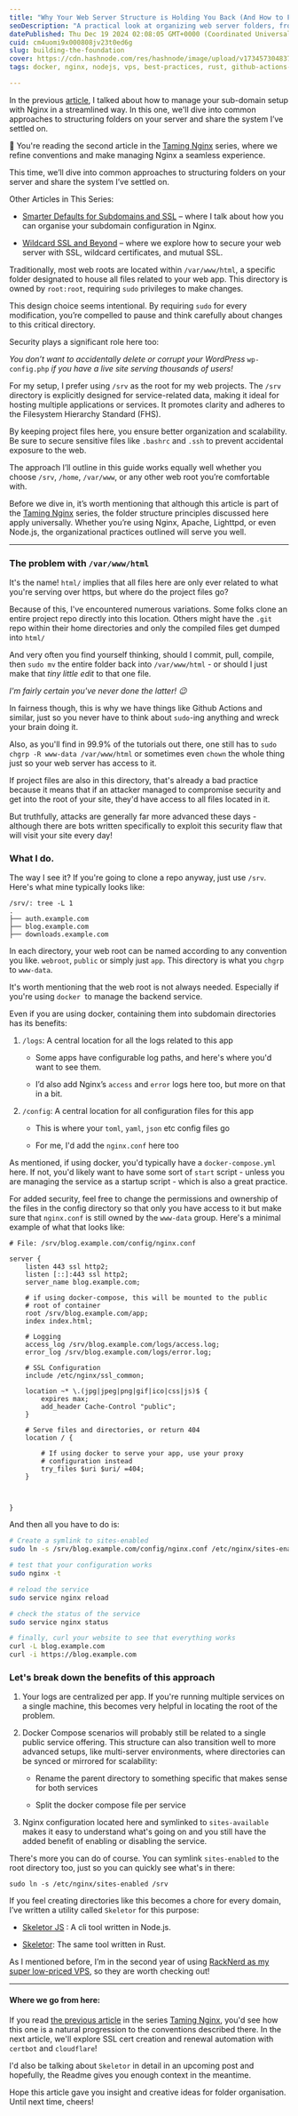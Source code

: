```yaml
---
title: "Why Your Web Server Structure is Holding You Back (And How to Fix It)"
seoDescription: "A practical look at organizing web server folders, from `/srv` structures to centralizing logs and configs designed for scalability and security."
datePublished: Thu Dec 19 2024 02:08:05 GMT+0000 (Coordinated Universal Time)
cuid: cm4uomi9x000808jv23t0ed6g
slug: building-the-foundation
cover: https://cdn.hashnode.com/res/hashnode/image/upload/v1734573048379/0b5369da-7e26-4067-9b20-3994734d1418.webp
tags: docker, nginx, nodejs, vps, best-practices, rust, github-actions-1

---
```


In the previous [article](https://geekist.co/smarter-defaults-for-subdomains-and-ssl), I talked about how to manage your sub-domain setup with Nginx in a streamlined way. In this one, we'll dive into common approaches to structuring folders on your server and share the system I’ve settled on.

🔹 You're reading the second article in the [Taming Nginx](https://geekist.co/series/taming-nginx) series, where we refine conventions and make managing Nginx a seamless experience.

This time, we’ll dive into common approaches to structuring folders on your server and share the system I’ve settled on.

Other Articles in This Series:

* [Smarter Defaults for Subdomains and SSL](https://geekist.co/smarter-defaults-for-subdomains-and-ssl) – where I talk about how you can organise your subdomain configuration in Nginx.
    
* [Wildcard SSL and Beyond](https://geekist.co/wildcard-ssl-and-beyond) – where we explore how to secure your web server with SSL, wildcard certificates, and mutual SSL.
    

Traditionally, most web roots are located within `/var/www/html`, a specific folder designated to house all files related to your web app. This directory is owned by `root:root`, requiring `sudo` privileges to make changes.

This design choice seems intentional. By requiring `sudo` for every modification, you’re compelled to pause and think carefully about changes to this critical directory.

Security plays a significant role here too:

*You don’t want to accidentally delete or corrupt your WordPress* `wp-config.php` *if you have a live site serving thousands of users!*

For my setup, I prefer using `/srv` as the root for my web projects. The `/srv` directory is explicitly designed for service-related data, making it ideal for hosting multiple applications or services. It promotes clarity and adheres to the Filesystem Hierarchy Standard (FHS).

By keeping project files here, you ensure better organization and scalability. Be sure to secure sensitive files like `.bashrc` and `.ssh` to prevent accidental exposure to the web.

The approach I’ll outline in this guide works equally well whether you choose `/srv`, `/home`, `/var/www`, or any other web root you’re comfortable with.

Before we dive in, it’s worth mentioning that although this article is part of the [Taming Nginx](https://geekist.co/series/taming-nginx) series, the folder structure principles discussed here apply universally. Whether you’re using Nginx, Apache, Lighttpd, or even Node.js, the organizational practices outlined will serve you well.

---

### The problem with `/var/www/html`

It's the name! `html/` implies that all files here are only ever related to what you're serving over https, but where do the project files go?

Because of this, I've encountered numerous variations. Some folks clone an entire project repo directly into this location. Others might have the `.git` repo within their home directories and only the compiled files get dumped into `html/`

And very often you find yourself thinking, should I commit, pull, compile, then `sudo mv` the entire folder back into `/var/www/html` - or should I just make that *tiny little edit* to that one file.

*I'm fairly certain you've never done the latter! 😉*

In fairness though, this is why we have things like Github Actions and similar, just so you never have to think about `sudo`\-ing anything and wreck your brain doing it.

Also, as you'll find in 99.9% of the tutorials out there, one still has to `sudo chgrp -R www-data /var/www/html` or sometimes even `chown` the whole thing just so your web server has access to it.

If project files are also in this directory, that's already a bad practice because it means that if an attacker managed to compromise security and get into the root of your site, they'd have access to all files located in it.

But truthfully, attacks are generally far more advanced these days - although there are bots written specifically to exploit this security flaw that will visit your site every day!

### What I do.

The way I see it? If you're going to clone a repo anyway, just use `/srv`. Here's what mine typically looks like:

```plaintext
/srv/: tree -L 1
.
├── auth.example.com
├── blog.example.com
├── downloads.example.com
```

In each directory, your web root can be named according to any convention you like. `webroot`, `public` or simply just `app`. This directory is what you `chgrp` to `www-data`.

It's worth mentioning that the web root is not always needed. Especially if you're using `docker`  to manage the backend service.

Even if you are using docker, containing them into subdomain directories has its benefits:

1. `/logs`: A central location for all the logs related to this app
    
    * Some apps have configurable log paths, and here's where you'd want to see them.
        
    * I’d also add Nginx’s `access` and `error` logs here too, but more on that in a bit.
        
2. `/config`: A central location for all configuration files for this app
    
    * This is where your `toml`, `yaml`, `json` etc config files go
        
    * For me, I'd add the `nginx.conf` here too
        

As mentioned, if using docker, you'd typically have a `docker-compose.yml` here. If not, you'd likely want to have some sort of `start` script - unless you are managing the service as a startup script - which is also a great practice.

For added security, feel free to change the permissions and ownership of the files in the config directory so that only you have access to it but make sure that `nginx.conf` is still owned by the `www-data` group. Here's a minimal example of what that looks like:

```nginx
# File: /srv/blog.example.com/config/nginx.conf

server {
    listen 443 ssl http2;
    listen [::]:443 ssl http2;
    server_name blog.example.com;

    # if using docker-compose, this will be mounted to the public 
    # root of container
    root /srv/blog.example.com/app;
    index index.html;

    # Logging
    access_log /srv/blog.example.com/logs/access.log;
    error_log /srv/blog.example.com/logs/error.log;

    # SSL Configuration
    include /etc/nginx/ssl_common;

    location ~* \.(jpg|jpeg|png|gif|ico|css|js)$ {
        expires max;
        add_header Cache-Control "public";
    }

    # Serve files and directories, or return 404
    location / {

        # If using docker to serve your app, use your proxy
        # configuration instead
        try_files $uri $uri/ =404;
    }
    
    

}
```

And then all you have to do is:

```bash
# Create a symlink to sites-enabled
sudo ln -s /srv/blog.example.com/config/nginx.conf /etc/nginx/sites-enabled

# test that your configuration works
sudo nginx -t

# reload the service
sudo service nginx reload

# check the status of the service
sudo service nginx status

# finally, curl your website to see that everything works
curl -L blog.example.com
curl -i https://blog.example.com
```

### Let's break down the benefits of this approach

1. Your logs are centralized per app. If you're running multiple services on a single machine, this becomes very helpful in locating the root of the problem.
    
2. Docker Compose scenarios will probably still be related to a single public service offering. This structure can also transition well to more advanced setups, like multi-server environments, where directories can be synced or mirrored for scalability:
    
    * Rename the parent directory to something specific that makes sense for both services
        
    * Split the docker compose file per service
        
3. Nginx configuration located here and symlinked to `sites-available` makes it easy to understand what's going on and you still have the added benefit of enabling or disabling the service.
    

There's more you can do of course. You can symlink `sites-enabled` to the root directory too, just so you can quickly see what's in there:

`sudo ln -s /etc/nginx/sites-enabled /srv`

If you feel creating directories like this becomes a chore for every domain, I’ve written a utility called `Skeletor` for this purpose:

* [Skeletor JS](https://github.com/seriouslyjs/skeletor) : A cli tool written in Node.js.
    
* [Skeletor](https://github.com/jasonnathan/skeletor): The same tool written in Rust.
    

As I mentioned before, I’m in the second year of using [RackNerd as my super low-priced VPS](https://my.racknerd.com/aff.php?aff=13317), so they are worth checking out!

---

#### Where we go from here:

If you read [the previous article](https://geekist.co/smarter-defaults-for-subdomains-and-ssl) in the series [Taming Nginx](https://geekist.co/series/taming-nginx), you'd see how this one is a natural progression to the conventions described there. In the next article, we'll explore SSL cert creation and renewal automation with `certbot` and `cloudflare`!

I'd also be talking about `Skeletor` in detail in an upcoming post and hopefully, the Readme gives you enough context in the meantime.

Hope this article gave you insight and creative ideas for folder organisation. Until next time, cheers!